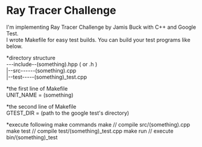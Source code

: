 # Ray Tracer Challenge
I'm implementing Ray Tracer Challenge by Jamis Buck with C++ and Google Test.  
I wrote Makefile for easy test builds. You can build your test programs like below.

*directory structure   
---include--(something).hpp ( or .h )  
|--src------(something).cpp  
|--test-----(something)_test.cpp  

*the first line of Makefile  
UNIT_NAME = (something)

*the second line of Makefile  
GTEST_DIR = (path to the google test's directory)  

*execute following make commands
make  // compile src/(something).cpp
make test  // compile test/(something)_test.cpp
make run // execute bin/(something)_test